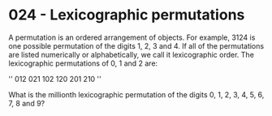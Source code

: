 024 - Lexicographic permutations
======

A permutation is an ordered arrangement of objects. For example, 3124 is one possible permutation of the digits 1, 2, 3 and 4. If all of the permutations are listed numerically or alphabetically, we call it lexicographic order. The lexicographic permutations of 0, 1 and 2 are:

''
012   021   102   120   201   210
''

What is the millionth lexicographic permutation of the digits 0, 1, 2, 3, 4, 5, 6, 7, 8 and 9?
